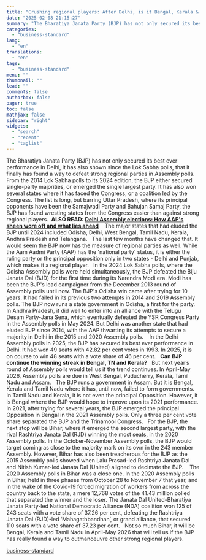 ```yaml
---
title: "Crushing regional players: After Delhi, is it Bengal, Kerala & TN for BJP?"
date: "2025-02-08 21:15:27"
summary: "The Bharatiya Janata Party (BJP) has not only secured its best ever performance in Delhi, it has also shown since the Lok Sabha polls, that it finally has found a way to defeat strong regional parties in Assembly polls. From the 2014 Lok Sabha polls to its 2024 edition, the..."
categories:
  - "business-standard"
lang:
  - "en"
translations:
  - "en"
tags:
  - "business-standard"
menu: ""
thumbnail: ""
lead: ""
comments: false
authorbox: false
pager: true
toc: false
mathjax: false
sidebar: "right"
widgets:
  - "search"
  - "recent"
  - "taglist"
---
```


The Bharatiya Janata Party (BJP) has not only secured its best ever performance in Delhi, it has also shown since the Lok Sabha polls, that it finally has found a way to defeat strong regional parties in Assembly polls.
 
From the 2014 Lok Sabha polls to its 2024 edition, the BJP either secured single-party majorities, or emerged the single largest party. It has also won several states where it has faced the Congress, or a coalition led by the Congress. The list is long, but barring Uttar Pradesh, where its principal opponents have been the Samajwadi Party and Bahujan Samaj Party, the BJP has found wresting states from the Congress easier than against strong regional players. 
**ALSO READ: [Delhi Assembly elections: How AAP's sheen wore off and what lies ahead](https://www.business-standard.com/elections/delhi-elections/delhi-assembly-elections-how-aap-s-sheen-wore-off-and-what-lies-ahead-125020801230_1.html)** 
 
The major states that had eluded the BJP until 2024 included Odisha, Delhi, West Bengal, Tamil Nadu, Kerala, Andhra Pradesh and Telangana.
 
The last few months have changed that. It would seem the BJP now has the measure of regional parties as well. While the Aam Aadmi Party (AAP) has the 'national party' status, it is either the ruling party or the principal opposition only in two states - Delhi and Punjab, which makes it a regional player.
 
In the 2024 Lok Sabha polls, where the Odisha Assembly polls were held simultaneously, the BJP defeated the Biju Janata Dal (BJD) for the first time during its Narendra Modi era. Modi has been the BJP's lead campaigner from the December 2013 round of Assembly polls until now. The BJP's Odisha win came after trying for 10 years. It had failed in its previous two attempts in 2014 and 2019 Assembly polls. The BJP now runs a state government in Odisha, a first for the party. 
 
In Andhra Pradesh, it did well to enter into an alliance with the Telugu Desam Party-Jana Sena, which eventually defeated the YSR Congress Party in the Assembly polls in May 2024. But Delhi was another state that had eluded BJP since 2014, with the AAP thwarting its attempts to secure a majority in Delhi in the 2015 and 2020 Assembly polls. 
 
In the Delhi Assembly polls in 2025, the BJP has secured its best ever performance in Delhi. It had won 49 seats with 42.82 per cent votes in 1993. In 2025, it is on course to win 48 seats with a vote share of 46 per cent.
 
**Can BJP continue the winning streak in Bengal, TN and Kerala?**
 
But next year’s round of Assembly polls would tell us if the trend continues. In April-May 2026, Assembly polls are due in West Bengal, Puducherry, Kerala, Tamil Nadu and Assam.
 
The BJP runs a government in Assam. But it is Bengal, Kerala and Tamil Nadu where it has, until now, failed to form governments. In Tamil Nadu and Kerala, it is not even the principal Opposition. However, it is Bengal where the BJP would hope to improve upon its 2021 performance. In 2021, after trying for several years, the BJP emerged the principal Opposition in Bengal in the 2021 Assembly polls. Only a three per cent vote share separated the BJP and the Trinamool Congress.
 
For the BJP, the next stop will be Bihar, where it emerged the second largest party, with the rival Rashtriya Janata Dal (RJD) winning the most seats, in the 2020 Assembly polls. In the October-November Assembly polls, the BJP would target coming as close to the majority mark on its own in the 243 member Assembly. However, Bihar has also been treacherous for the BJP as the 2015 Assembly polls showed when Lalu Prasad-led Rashtriya Janata Dal and Nitish Kumar-led Janata Dal (United) aligned to decimate the BJP. 
 
The 2020 Assembly polls in Bihar was a close one. In the 2020 Assembly polls in Bihar, held in three phases from October 28 to November 7 that year, and in the wake of the Covid-19 forced migration of workers from across the country back to the state, a mere 12,768 votes of the 41.43 million polled that separated the winner and the loser. The Janata Dal United-Bharatiya Janata Party-led National Democratic Alliance (NDA) coalition won 125 of 243 seats with a vote share of 37.26 per cent, defeating the Rashtriya Janata Dal (RJD)-led ‘Mahagathbandhan’, or grand alliance, that secured 110 seats with a vote share of 37.23 per cent.
 
Not so much Bihar, it will be Bengal, Kerala and Tamil Nadu in April-May 2026 that will tell us if the BJP has really found a way to outmanoeuvre other strong regional players.

[business-standard](https://www.business-standard.com/elections/delhi-elections/crushing-regional-players-after-delhi-is-it-bengal-kerala-tn-for-bjp-125020801281_1.html)
